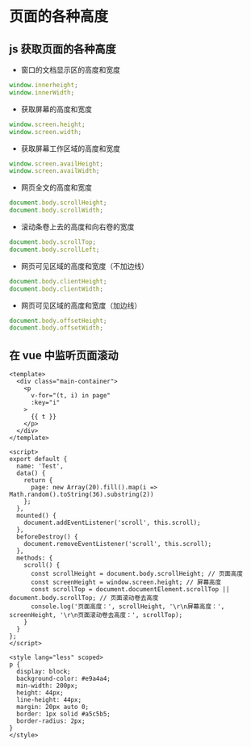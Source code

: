 # 页面的各种高度

## js 获取页面的各种高度

- 窗口的文档显示区的高度和宽度

```js
window.innerheight;
window.innerWidth;
```

- 获取屏幕的高度和宽度

```js
window.screen.height;
window.screen.width;
```

- 获取屏幕工作区域的高度和宽度

```js
window.screen.availHeight;
window.screen.availWidth;
```

- 网页全文的高度和宽度

```js
document.body.scrollHeight;
document.body.scrollWidth;
```

- 滚动条卷上去的高度和向右卷的宽度

```js
document.body.scrollTop;
document.body.scrollLeft;
```

- 网页可见区域的高度和宽度（不加边线）

```js
document.body.clientHeight;
document.body.clientWidth;
```

- 网页可见区域的高度和宽度（加边线）

```js
document.body.offsetHeight;
document.body.offsetWidth;
```

## 在 vue 中监听页面滚动

```vue
<template>
  <div class="main-container">
    <p
      v-for="(t, i) in page"
      :key="i"
    >
      {{ t }}
    </p>
  </div>
</template>

<script>
export default {
  name: 'Test',
  data() {
    return {
      page: new Array(20).fill().map(i => Math.random().toString(36).substring(2))
    };
  },
  mounted() {
    document.addEventListener('scroll', this.scroll);
  },
  beforeDestroy() {
    document.removeEventListener('scroll', this.scroll);
  },
  methods: {
    scroll() {
      const scrollHeight = document.body.scrollHeight; // 页面高度
      const screenHeight = window.screen.height; // 屏幕高度
      const scrollTop = document.documentElement.scrollTop || document.body.scrollTop; // 页面滚动卷去高度
      console.log('页面高度：', scrollHeight, '\r\n屏幕高度：', screenHeight, '\r\n页面滚动卷去高度：', scrollTop);
    }
  }
};
</script>

<style lang="less" scoped>
p {
  display: block;
  background-color: #e9a4a4;
  min-width: 200px;
  height: 44px;
  line-height: 44px;
  margin: 20px auto 0;
  border: 1px solid #a5c5b5;
  border-radius: 2px;
}
</style>
```
